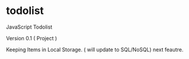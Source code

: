 # todolist
JavaScript Todolist

Version 0.1 ( Project )

Keeping Items in Local Storage. ( will update to SQL/NoSQL) next feautre.
